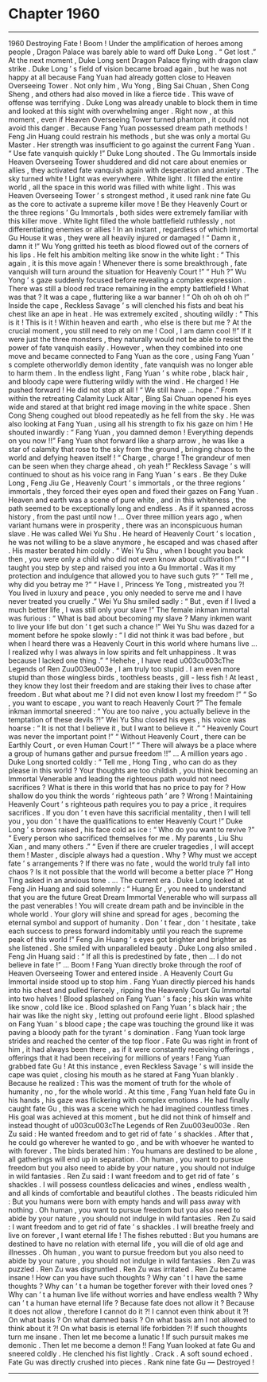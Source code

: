 
# Chapter 1960


---

1960 Destroying Fate ! Boom !
Under the amplification of heroes among people , Dragon Palace was barely able to ward off Duke Long .
“ Get lost .” At the next moment , Duke Long sent Dragon Palace flying with dragon claw strike .
Duke Long ’ s field of vision became broad again , but he was not happy at all because Fang Yuan had already gotten close to Heaven Overseeing Tower .
Not only him , Wu Yong , Bing Sai Chuan , Shen Cong Sheng , and others had also moved in like a fierce tide . This wave of offense was terrifying .
Duke Long was already unable to block them in time and looked at this sight with overwhelming anger .
Right now , at this moment , even if Heaven Overseeing Tower turned phantom , it could not avoid this danger . Because Fang Yuan possessed dream path methods !
Feng Jin Huang could restrain his methods , but she was only a mortal Gu Master . Her strength was insufficient to go against the current Fang Yuan .
“ Use fate vanquish quickly !” Duke Long shouted .
The Gu Immortals inside Heaven Overseeing Tower shuddered and did not care about enemies or allies , they activated fate vanquish again with desperation and anxiety .
The sky turned white !
Light was everywhere .
White light .
It filled the entire world , all the space in this world was filled with white light .
This was Heaven Overseeing Tower ’ s strongest method , it used rank nine fate Gu as the core to activate a supreme killer move !
Be they Heavenly Court or the three regions ’ Gu Immortals , both sides were extremely familiar with this killer move .
White light filled the whole battlefield ruthlessly , not differentiating enemies or allies !
In an instant , regardless of which Immortal Gu House it was , they were all heavily injured or damaged !
“ Damn it , damn it !” Wu Yong gritted his teeth as blood flowed out of the corners of his lips . He felt his ambition melting like snow in the white light : “ This again , it is this move again ! Whenever there is some breakthrough , fate vanquish will turn around the situation for Heavenly Court !”
“ Huh ?” Wu Yong ’ s gaze suddenly focused before revealing a complex expression .
There was still a blood red trace remaining in the empty battlefield !
What was that ?
It was a cape , fluttering like a war banner !
“ Oh oh oh oh oh !” Inside the cape , Reckless Savage ’ s will clenched his fists and beat his chest like an ape in heat .
He was extremely excited , shouting wildly : “ This is it ! This is it ! Within heaven and earth , who else is there but me ? At the crucial moment , you still need to rely on me ! Cool , I am damn cool !!”
If it were just the three monsters , they naturally would not be able to resist the power of fate vanquish easily .
However , when they combined into one move and became connected to Fang Yuan as the core , using Fang Yuan ’ s complete otherworldly demon identity , fate vanquish was no longer able to harm them .
In the endless light , Fang Yuan ’ s white robe , black hair , and bloody cape were fluttering wildly with the wind .
He charged !
He pushed forward !
He did not stop at all !
“ We still have … hope .” From within the retreating Calamity Luck Altar , Bing Sai Chuan opened his eyes wide and stared at that bright red image moving in the white space .
Shen Cong Sheng coughed out blood repeatedly as he fell from the sky . He was also looking at Fang Yuan , using all his strength to fix his gaze on him !
He shouted inwardly : “ Fang Yuan , you damned demon ! Everything depends on you now !!”
Fang Yuan shot forward like a sharp arrow , he was like a star of calamity that rose to the sky from the ground , bringing chaos to the world and defying heaven itself !
“ Charge , charge ! The grandeur of men can be seen when they charge ahead , oh yeah !” Reckless Savage ’ s will continued to shout as his voice rang in Fang Yuan ’ s ears .
Be they Duke Long , Feng Jiu Ge , Heavenly Court ’ s immortals , or the three regions ’ immortals , they forced their eyes open and fixed their gazes on Fang Yuan .
Heaven and earth was a scene of pure white , and in this whiteness , the path seemed to be exceptionally long and endless .
As if it spanned across history , from the past until now !
…
Over three million years ago , when variant humans were in prosperity , there was an inconspicuous human slave .
He was called Wei Yu Shu .
He heard of Heavenly Court ’ s location , he was not willing to be a slave anymore , he escaped and was chased after .
His master berated him coldly .
“ Wei Yu Shu , when I bought you back then , you were only a child who did not even know about cultivation !”
“ I taught you step by step and raised you into a Gu Immortal . Was it my protection and indulgence that allowed you to have such guts ?”
“ Tell me , why did you betray me ?”
“ Have I , Princess Ye Tong , mistreated you ?! You lived in luxury and peace , you only needed to serve me and I have never treated you cruelly .”
Wei Yu Shu smiled sadly : “ But , even if I lived a much better life , I was still only your slave !”
The female inkman immortal was furious : “ What is bad about becoming my slave ? Many inkmen want to live your life but don ’ t get such a chance !”
Wei Yu Shu was dazed for a moment before he spoke slowly : “ I did not think it was bad before , but when I heard there was a Heavenly Court in this world where humans live … I realized why I was always in low spirits and felt unhappiness . It was because I lacked one thing .”
“ Hehehe , I have read u003cu003cThe Legends of Ren Zuu003eu003e , I am truly too stupid . I am even more stupid than those wingless birds , toothless beasts , gill - less fish ! At least , they know they lost their freedom and are staking their lives to chase after freedom . But what about me ? I did not even know I lost my freedom !”
“ So , you want to escape , you want to reach Heavenly Court ?” The female inkman immortal sneered : “ You are too naive , you actually believe in the temptation of these devils ?!”
Wei Yu Shu closed his eyes , his voice was hoarse : “ It is not that I believe it , but I want to believe it .”
“ Heavenly Court was never the important point !”
“ Without Heavenly Court , there can be Earthly Court , or even Human Court !”
“ There will always be a place where a group of humans gather and pursue freedom !!”
…
A million years ago .
Duke Long snorted coldly : “ Tell me , Hong Ting , who can do as they please in this world ? Your thoughts are too childish , you think becoming an Immortal Venerable and leading the righteous path would not need sacrifices ? What is there in this world that has no price to pay for ? How shallow do you think the words ‘ righteous path ’ are ? Wrong ! Maintaining Heavenly Court ’ s righteous path requires you to pay a price , it requires sacrifices . If you don ’ t even have this sacrificial mentality , then I will tell you , you don ’ t have the qualifications to enter Heavenly Court !”
Duke Long ’ s brows raised , his face cold as ice : “ Who do you want to revive ?”
“ Every person who sacrificed themselves for me . My parents , Liu Shu Xian , and many others .”
“ Even if there are crueler tragedies , I will accept them ! Master , disciple always had a question . Why ? Why must we accept fate ’ s arrangements ? If there was no fate , would the world truly fall into chaos ? Is it not possible that the world will become a better place ?” Hong Ting asked in an anxious tone .
…
The current era .
Duke Long looked at Feng Jin Huang and said solemnly : “ Huang Er , you need to understand that you are the future Great Dream Immortal Venerable who will surpass all the past venerables ! You will create dream path and be invincible in the whole world . Your glory will shine and spread for ages , becoming the eternal symbol and support of humanity . Don ’ t fear , don ’ t hesitate , take each success to press forward indomitably until you reach the supreme peak of this world !”
Feng Jin Huang ’ s eyes got brighter and brighter as she listened . She smiled with unparalleled beauty .
Duke Long also smiled .
Feng Jin Huang said : “ If all this is predestined by fate , then … I do not believe in fate !”
…
Boom !
Fang Yuan directly broke through the roof of Heaven Overseeing Tower and entered inside .
A Heavenly Court Gu Immortal inside stood up to stop him .
Fang Yuan directly pierced his hands into his chest and pulled fiercely , ripping the Heavenly Court Gu Immortal into two halves !
Blood splashed on Fang Yuan ’ s face ; his skin was white like snow , cold like ice .
Blood splashed on Fang Yuan ’ s black hair ; the hair was like the night sky , letting out profound eerie light .
Blood splashed on Fang Yuan ’ s blood cape ; the cape was touching the ground like it was paving a bloody path for the tyrant ’ s domination .
Fang Yuan took large strides and reached the center of the top floor . Fate Gu was right in front of him , it had always been there , as if it were constantly receiving offerings , offerings that it had been receiving for millions of years !
Fang Yuan grabbed fate Gu !
At this instance , even Reckless Savage ’ s will inside the cape was quiet , closing his mouth as he stared at Fang Yuan blankly .
Because he realized : This was the moment of truth for the whole of humanity , no , for the whole world .
At this time , Fang Yuan held fate Gu in his hands , his gaze was flickering with complex emotions .
He had finally caught fate Gu , this was a scene which he had imagined countless times .
His goal was achieved at this moment , but he did not think of himself and instead thought of u003cu003cThe Legends of Ren Zuu003eu003e .
Ren Zu said : He wanted freedom and to get rid of fate ’ s shackles . After that , he could go wherever he wanted to go , and be with whoever he wanted to with forever .
The birds berated him : You humans are destined to be alone , all gatherings will end up in separation . Oh human , you want to pursue freedom but you also need to abide by your nature , you should not indulge in wild fantasies .
Ren Zu said : I want freedom and to get rid of fate ’ s shackles . I will possess countless delicacies and wines , endless wealth , and all kinds of comfortable and beautiful clothes .
The beasts ridiculed him : But you humans were born with empty hands and will pass away with nothing . Oh human , you want to pursue freedom but you also need to abide by your nature , you should not indulge in wild fantasies .
Ren Zu said : I want freedom and to get rid of fate ’ s shackles . I will breathe freely and live on forever , I want eternal life !
The fishes rebutted : But you humans are destined to have no relation with eternal life , you will die of old age and illnesses . Oh human , you want to pursue freedom but you also need to abide by your nature , you should not indulge in wild fantasies .
Ren Zu was puzzled .
Ren Zu was disgruntled .
Ren Zu was irritated .
Ren Zu became insane !
How can you have such thoughts ?
Why can ’ t I have the same thoughts ?
Why can ’ t a human be together forever with their loved ones ?
Why can ’ t a human live life without worries and have endless wealth ?
Why can ’ t a human have eternal life ?
Because fate does not allow it ?
Because it does not allow , therefore I cannot do it ?! I cannot even think about it ?!
On what basis ?
On what damned basis ?
On what basis am I not allowed to think about it ?!
On what basis is eternal life forbidden ?!
If such thoughts turn me insane .
Then let me become a lunatic !
If such pursuit makes me demonic .
Then let me become a demon !!
Fang Yuan looked at fate Gu and sneered coldly .
He clenched his fist lightly .
Crack .
A soft sound echoed .
Fate Gu was directly crushed into pieces .
Rank nine fate Gu —
Destroyed !

---

